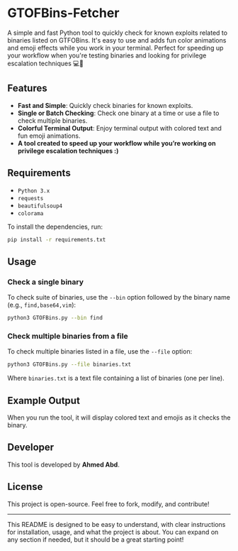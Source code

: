 # GTOFBins-Fetcher
A simple and fast Python tool to quickly check for known exploits related to binaries listed on GTFOBins. It's easy to use and adds fun color animations and emoji effects while you work in your terminal. Perfect for speeding up your workflow when you're testing binaries and looking for privilege escalation techniques  💻🚀

## Features

- **Fast and Simple**: Quickly check binaries for known exploits.
- **Single or Batch Checking**: Check one binary at a time or use a file to check multiple binaries.
- **Colorful Terminal Output**: Enjoy terminal output with colored text and fun emoji animations.
- **A tool created to speed up your workflow while you’re working on privilege escalation techniques :)**

## Requirements

- `Python 3.x`
- `requests`
- `beautifulsoup4`
- `colorama`

To install the dependencies, run:

```bash
pip install -r requirements.txt
```

## Usage

### Check a single binary

To check suite of binaries, use the `--bin` option followed by the binary name (e.g., `find,base64,vim`):

```bash
python3 GTOFBins.py --bin find
```

### Check multiple binaries from a file

To check multiple binaries listed in a file, use the `--file` option:

```bash
python3 GTOFBins.py --file binaries.txt
```

Where `binaries.txt` is a text file containing a list of binaries (one per line).

## Example Output

When you run the tool, it will display colored text and emojis as it checks the binary.

## Developer

This tool is developed by **Ahmed Abd**.

## License

This project is open-source. Feel free to fork, modify, and contribute!

---

This README is designed to be easy to understand, with clear instructions for installation, usage, and what the project is about. You can expand on any section if needed, but it should be a great starting point!
